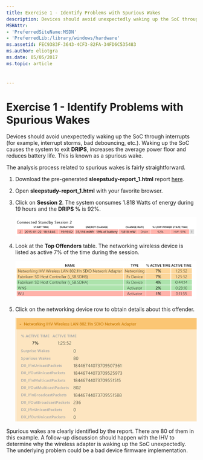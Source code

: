```yaml
---
title: Exercise 1 - Identify Problems with Spurious Wakes
description: Devices should avoid unexpectedly waking up the SoC through interrupts (for example, interrupt storms, bad debouncing, etc.).
MSHAttr:
- 'PreferredSiteName:MSDN'
- 'PreferredLib:/library/windows/hardware'
ms.assetid: FEC9383F-3643-4CF3-82FA-34FD6C535483
ms.author: eliotgra
ms.date: 05/05/2017
ms.topic: article


---
```


# Exercise 1 - Identify Problems with Spurious Wakes


Devices should avoid unexpectedly waking up the SoC through interrupts (for example, interrupt storms, bad debouncing, etc.). Waking up the SoC causes the system to exit **DRIPS**, increases the average power floor and reduces battery life. This is known as a spurious wake.

The analysis process related to spurious wakes is fairly straightforward.

1.  Download the pre-generated **sleepstudy-report\_1.html** report [here](http://download.microsoft.com/download/2/6/6/2662D67D-58CC-4823-8812-AD215DD9778F/sleepstudy-report_1.mdl).

2.  Open **sleepstudy-report\_1.html** with your favorite browser.

3.  Click on **Session 2**. The system consumes 1.818 Watts of energy during 19 hours and the **DRIPS %** is 92%.

    ![Screenshot shows a sample of Connected Standby Session 2](images/standbylab1.png)

4.  Look at the **Top Offenders** table. The networking wireless device is listed as active 7% of the time during the session.

    ![Screenshot shows a sample of top offenders of battery consumption.](images/standbylab2.png)

5.  Click on the networking device row to obtain details about this offender.

    ![Screenshot shows detailed information about the networking device that is consuming the most power.](images/standbylab3.png)

Spurious wakes are clearly identified by the report. There are 80 of them in this example. A follow-up discussion should happen with the IHV to determine why the wireless adapter is waking up the SoC unexpectedly. The underlying problem could be a bad device firmware implementation.

 

 






